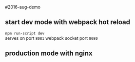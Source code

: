 #2016-aug-demo

## start dev mode with webpack hot reload
`npm run-script dev`  
serves on port `8081`
webpack socket port `8080`

## production mode with nginx

